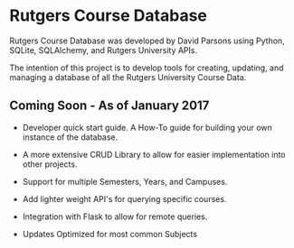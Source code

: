 # Rutgers Course Database

Rutgers Course Database was developed by David Parsons using Python, SQLite, SQLAlchemy, and Rutgers University APIs.

The intention of this project is to develop tools for creating, updating, and managing a database of all the Rutgers University Course Data.

## Coming Soon - As of January 2017

- Developer quick start guide. A How-To guide for building your own instance of the database.

- A more extensive CRUD Library to allow for easier implementation into other projects.

- Support for multiple Semesters, Years, and Campuses.

- Add lighter weight API's for querying specific courses.

- Integration with Flask to allow for remote queries.

- Updates Optimized for most common Subjects

